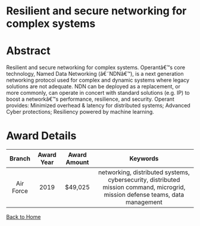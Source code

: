 
Resilient and secure networking for complex systems
===================================================

# Abstract


Resilient and secure networking for complex systems. Operantâ€™s core technology, Named Data Networking (â€˜NDNâ€™), is a next generation networking protocol used for complex and dynamic systems where legacy solutions are not adequate. NDN can be deployed as a replacement, or more commonly, can operate in concert with standard solutions (e.g. IP) to boost a networkâ€™s performance, resilience, and security. Operant provides: Minimized overhead & latency for distributed systems; Advanced Cyber protections; Resiliency powered by machine learning.  

# Award Details

|Branch|Award Year|Award Amount|Keywords|
| :---: | :---: | :---: | :---: |
|Air Force|2019|$49,025|networking, distributed systems, cybersecurity, distributed mission command, microgrid, mission defense teams, data management|
  
  


[Back to Home](https://github.com/chrischow/dod_sbir_awards/Reports/DJ/#1484)